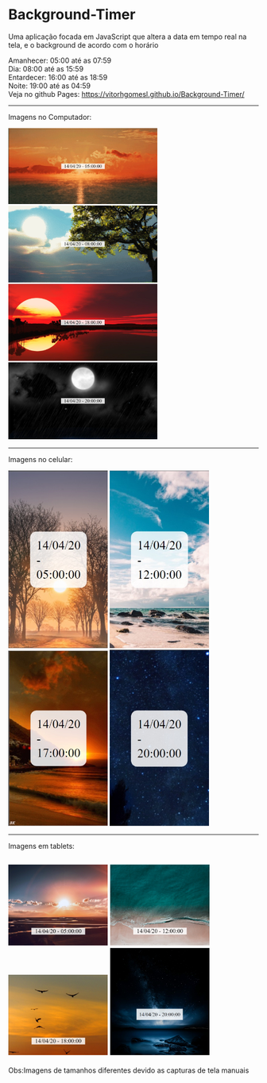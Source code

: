 # Background-Timer
Uma aplicação focada em JavaScript que altera a data em tempo real na tela, e o background de acordo com o horário

Amanhecer: 05:00 até as 07:59<br>
Dia: 08:00 até as 15:59<br>
Entardecer: 16:00 até as 18:59<br>
Noite: 19:00 até as 04:59<br>
Veja no github Pages: https://vitorhgomesl.github.io/Background-Timer/


----------------------
Imagens no Computador:

<img src="backgrounds/PC/AmanhecerPc.jpeg" alt="" width="300px"> <img src="backgrounds/PC/DiaPc.jpeg" alt="" width="300px"><img src="backgrounds/PC/EntardecerPc.jpeg" alt="" width="300px"> <img src="backgrounds/PC/NoitePc.jpeg" alt="" width="300px">

----------------------
Imagens no celular:

<img src="backgrounds/Celular/AmanhecerCel.jpeg" alt="" width="200px"> <img src="backgrounds/Celular/DiaCel.jpeg" alt="" width="200px"> <img src="backgrounds/Celular/EntardecerCel.jpeg" alt="" width="200px"> <img src="backgrounds/Celular/NoiteCel.jpeg" alt="" width="200px">

----------------------
Imagens em tablets:

<img src="backgrounds/Tablet/AmanhecerTab.jpeg" alt="" width="200px"> <img src="backgrounds/Tablet/DiaTab.jpeg" alt="" width="200px"> <img src="backgrounds/Tablet/EntardecerTab.jpeg" alt="" width="200px"> <img src="backgrounds/Tablet/NightTab.jpeg" alt="" width="200px">
----------------------
Obs:Imagens de tamanhos diferentes devido as capturas de tela manuais
